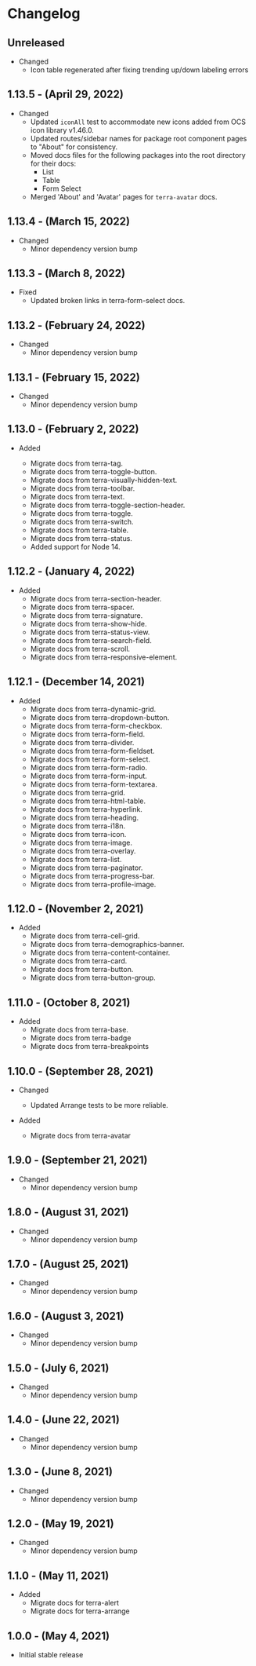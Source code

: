 # Changelog

## Unreleased

* Changed
  * Icon table regenerated after fixing trending up/down labeling errors

## 1.13.5 - (April 29, 2022)

* Changed
  * Updated `iconAll` test to accommodate new icons added from OCS icon library v1.46.0.
  * Updated routes/sidebar names for package root component pages to "About" for consistency.
  * Moved docs files for the following packages into the root directory for their docs:
    * List
    * Table
    * Form Select
  * Merged 'About' and 'Avatar' pages for `terra-avatar` docs.

## 1.13.4 - (March 15, 2022)

* Changed
  * Minor dependency version bump

## 1.13.3 - (March 8, 2022)

* Fixed
  * Updated broken links in terra-form-select docs.

## 1.13.2 - (February 24, 2022)

* Changed
  * Minor dependency version bump

## 1.13.1 - (February 15, 2022)

* Changed
  * Minor dependency version bump

## 1.13.0 - (February 2, 2022)

* Added

  * Migrate docs from terra-tag.
  * Migrate docs from terra-toggle-button.
  * Migrate docs from terra-visually-hidden-text.
  * Migrate docs from terra-toolbar.
  * Migrate docs from terra-text.
  * Migrate docs from terra-toggle-section-header.
  * Migrate docs from terra-toggle.
  * Migrate docs from terra-switch.
  * Migrate docs from terra-table.
  * Migrate docs from terra-status.
  * Added support for Node 14.

## 1.12.2 - (January 4, 2022)

* Added
  * Migrate docs from terra-section-header.
  * Migrate docs from terra-spacer.
  * Migrate docs from terra-signature.
  * Migrate docs from terra-show-hide.
  * Migrate docs from terra-status-view.
  * Migrate docs from terra-search-field.
  * Migrate docs from terra-scroll.
  * Migrate docs from terra-responsive-element.

## 1.12.1 - (December 14, 2021)

* Added
  * Migrate docs from terra-dynamic-grid.
  * Migrate docs from terra-dropdown-button.
  * Migrate docs from terra-form-checkbox.
  * Migrate docs from terra-form-field.
  * Migrate docs from terra-divider.
  * Migrate docs from terra-form-fieldset.
  * Migrate docs from terra-form-select.
  * Migrate docs from terra-form-radio.
  * Migrate docs from terra-form-input.
  * Migrate docs from terra-form-textarea.
  * Migrate docs from terra-grid.
  * Migrate docs from terra-html-table.
  * Migrate docs from terra-hyperlink.
  * Migrate docs from terra-heading.
  * Migrate docs from terra-i18n.
  * Migrate docs from terra-icon.
  * Migrate docs from terra-image.
  * Migrate docs from terra-overlay.
  * Migrate docs from terra-list.
  * Migrate docs from terra-paginator.
  * Migrate docs from terra-progress-bar.
  * Migrate docs from terra-profile-image.

## 1.12.0 - (November 2, 2021)

* Added
  * Migrate docs from terra-cell-grid.
  * Migrate docs from terra-demographics-banner.
  * Migrate docs from terra-content-container.
  * Migrate docs from terra-card.
  * Migrate docs from terra-button.
  * Migrate docs from terra-button-group.

## 1.11.0 - (October 8, 2021)

* Added
  * Migrate docs from terra-base.
  * Migrate docs from terra-badge
  * Migrate docs from terra-breakpoints

## 1.10.0 - (September 28, 2021)

* Changed

  * Updated Arrange tests to be more reliable.

* Added
  * Migrate docs from terra-avatar

## 1.9.0 - (September 21, 2021)

* Changed
  * Minor dependency version bump

## 1.8.0 - (August 31, 2021)

* Changed
  * Minor dependency version bump

## 1.7.0 - (August 25, 2021)

* Changed
  * Minor dependency version bump

## 1.6.0 - (August 3, 2021)

* Changed
  * Minor dependency version bump

## 1.5.0 - (July 6, 2021)

* Changed
  * Minor dependency version bump

## 1.4.0 - (June 22, 2021)

* Changed
  * Minor dependency version bump

## 1.3.0 - (June 8, 2021)

* Changed
  * Minor dependency version bump

## 1.2.0 - (May 19, 2021)

* Changed
  * Minor dependency version bump

## 1.1.0 - (May 11, 2021)

* Added
  * Migrate docs for terra-alert
  * Migrate docs for terra-arrange

## 1.0.0 - (May 4, 2021)

* Initial stable release
